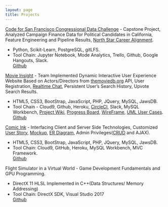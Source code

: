 ```yaml
---
layout: page
title: Projects
---
```


[Code for San Francisco Congressional Data Challenge](http://codeforsanfrancisco.org/) - Capstone Project, Analyzed Campaign Finance Data for Political Candidates in California, Feature Engineering and Pipeline Results, [North Star Career Alignment](https://docs.google.com/document/d/1uUj2jG5GzVfJjuf2d90VsctEQG7_4l5YCAF4HXYtKWw/edit?usp=sharing).
* Python, Scikit-Learn, PostgreSQL, gitLFS.
* Tool Chain: Jupyter Notebook, Mode Analytics, Trello, Github, Google Hangouts, Slack.
<br/><a class="openSourceLink" href="https://github.com/sfbrigade/datasci-congressional-data/tree/master/notebooks/sql"><i class="fab fa-github"></i> Github</a>  


[Movie Insight](https://movie-insights.herokuapp.com/index.php) - Team Implemented Dynamic Interactive User Experience Website Based on Actors/Directors from [themoviedb.org](https://developers.themoviedb.org/3/movies/get-movie-details) API, User Registration, [Realtime Chat](https://github.com/philemmons/hw5-group4), Persistent User’s Search History, Upvote Search Results.
* HTML5, CSS3, BootStrap, JavaScript, PHP,  JQuery, MySQL, JawsDB.
* Tool Chain - Cloud9, Github, Heroku, [CircleCI](https://circleci.com/gh/CSUMB-SCD/group4_FinalProject),  Slack, MySQL Workbench, [Project Wiki](https://github.com/CSUMB-SCD/group4_FinalProject/wiki), [Progress Board](https://github.com/CSUMB-SCD/group4_FinalProject/projects/1), [WireFrame](https://github.com/CSUMB-SCD/group4_FinalProject/wiki/Wireframes), [UML User Cases](https://github.com/CSUMB-SCD/group4_FinalProject/wiki/Software-Design-Diagrams).
<br/><a class="openSourceLink" href="https://github.com/CSUMB-SCD/group4_FinalProject"><i class="fab fa-github"></i> Github</a>  


[Comic Ink](https://comix-ink.herokuapp.com/index.php) - Interfacing Client and Server Side Technologies, Customized [User Story](https://github.com/philemmons/Comic-Ink/blob/master/README.md), [Mockup](https://github.com/philemmons/Comic-Ink/blob/master/document/mockUpDesign.pdf), [ER Diagram](https://github.com/philemmons/Comic-Ink/blob/master/document/erDiagram.pdf), Admin Privileges([CRUD](https://en.wikipedia.org/wiki/Create,_read,_update_and_delete) and AJAX).
* HTML5, CSS3, BootStrap, JavaScript, PHP, JQuery, MySQL, JawsDB. 
* Tool Chain: Cloud9, GitHub, Heroku, MySQL Workbench, MVC Framework.
<br/><a class="openSourceLink" href="https://github.com/philemmons/Comic-Ink"><i class="fab fa-github"></i> Github</a>  


Flight Simulator in a Virtual World - Game Development Fundamentals and GPU Programming.
* DirectX 11 HLSL Implemented in C++(Data Structures/ Memory Addressing)
* Tool Chain: DirectX SDK, Visual Studio 2017
<br/><a class="openSourceLink" href="https://github.com/philemmons/Flight-Simulator-in-Virtual-World"><i class="fab fa-github"></i> Github</a>  
